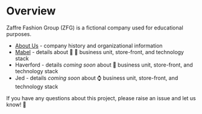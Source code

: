 # Overview

Zaffre Fashion Group (ZFG) is a fictional company used for educational purposes. 

* [About Us](/about-us.md) - company history and organizational information
* [Mabel](/mabel-bu.md) - details about :coat: :handbag: business unit, store-front, and technology stack
* Haverford - details *coming soon* about :boot: business unit, store-front, and technology stack
* Jed - details *coming soon* about :watch: business unit, store-front, and technology stack

If you have any questions about this project, please raise an issue and let us know! :love_letter:

